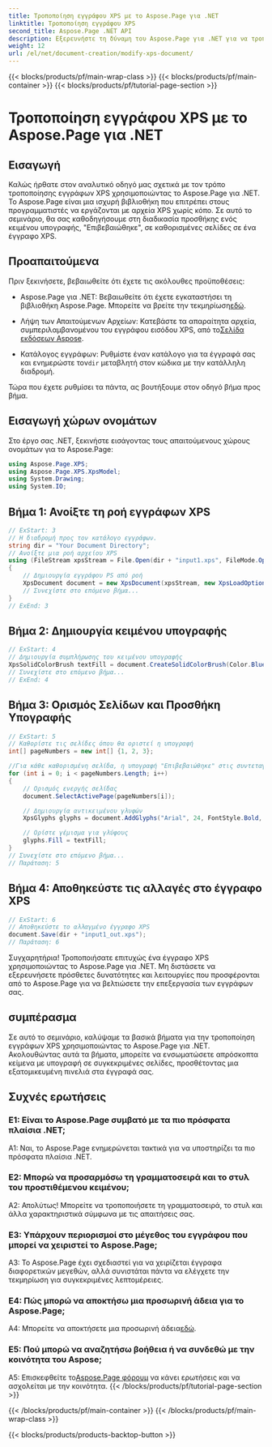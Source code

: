 ```yaml
---
title: Τροποποίηση εγγράφου XPS με το Aspose.Page για .NET
linktitle: Τροποποίηση εγγράφου XPS
second_title: Aspose.Page .NET API
description: Εξερευνήστε τη δύναμη του Aspose.Page για .NET για να τροποποιείτε εύκολα έγγραφα XPS. Ακολουθήστε τον βήμα προς βήμα οδηγό μας, βελτιώστε την επεξεργασία των εγγράφων σας και προσθέστε εξατομικευμένα κείμενα υπογραφής.
weight: 12
url: /el/net/document-creation/modify-xps-document/
---
```


{{< blocks/products/pf/main-wrap-class >}}
{{< blocks/products/pf/main-container >}}
{{< blocks/products/pf/tutorial-page-section >}}

# Τροποποίηση εγγράφου XPS με το Aspose.Page για .NET

## Εισαγωγή

Καλώς ήρθατε στον αναλυτικό οδηγό μας σχετικά με τον τρόπο τροποποίησης εγγράφων XPS χρησιμοποιώντας το Aspose.Page για .NET. Το Aspose.Page είναι μια ισχυρή βιβλιοθήκη που επιτρέπει στους προγραμματιστές να εργάζονται με αρχεία XPS χωρίς κόπο. Σε αυτό το σεμινάριο, θα σας καθοδηγήσουμε στη διαδικασία προσθήκης ενός κειμένου υπογραφής, "Επιβεβαιώθηκε", σε καθορισμένες σελίδες σε ένα έγγραφο XPS.

## Προαπαιτούμενα

Πριν ξεκινήσετε, βεβαιωθείτε ότι έχετε τις ακόλουθες προϋποθέσεις:

- Aspose.Page για .NET: Βεβαιωθείτε ότι έχετε εγκαταστήσει τη βιβλιοθήκη Aspose.Page. Μπορείτε να βρείτε την τεκμηρίωση[εδώ](https://reference.aspose.com/page/net/).

-  Λήψη των Απαιτούμενων Αρχείων: Κατεβάστε τα απαραίτητα αρχεία, συμπεριλαμβανομένου του εγγράφου εισόδου XPS, από το[Σελίδα εκδόσεων Aspose](https://releases.aspose.com/page/net/).

-  Κατάλογος εγγράφων: Ρυθμίστε έναν κατάλογο για τα έγγραφά σας και ενημερώστε τον`dir` μεταβλητή στον κώδικα με την κατάλληλη διαδρομή.

Τώρα που έχετε ρυθμίσει τα πάντα, ας βουτήξουμε στον οδηγό βήμα προς βήμα.

## Εισαγωγή χώρων ονομάτων

Στο έργο σας .NET, ξεκινήστε εισάγοντας τους απαιτούμενους χώρους ονομάτων για το Aspose.Page:

```csharp
using Aspose.Page.XPS;
using Aspose.Page.XPS.XpsModel;
using System.Drawing;
using System.IO;
```

## Βήμα 1: Ανοίξτε τη ροή εγγράφων XPS

```csharp
// ExStart: 3
// Η διαδρομή προς τον κατάλογο εγγράφων.
string dir = "Your Document Directory";
// Ανοίξτε μια ροή αρχείου XPS
using (FileStream xpsStream = File.Open(dir + "input1.xps", FileMode.Open, FileAccess.Read))
{
    // Δημιουργία εγγράφου PS από ροή
    XpsDocument document = new XpsDocument(xpsStream, new XpsLoadOptions());
    // Συνεχίστε στο επόμενο βήμα...
}
// ExEnd: 3
```

## Βήμα 2: Δημιουργία κειμένου υπογραφής

```csharp
// ExStart: 4
// Δημιουργία συμπλήρωσης του κειμένου υπογραφής
XpsSolidColorBrush textFill = document.CreateSolidColorBrush(Color.BlueViolet);
// Συνεχίστε στο επόμενο βήμα...
// ExEnd: 4
```

## Βήμα 3: Ορισμός Σελίδων και Προσθήκη Υπογραφής

```csharp
// ExStart: 5
// Καθορίστε τις σελίδες όπου θα οριστεί η υπογραφή
int[] pageNumbers = new int[] {1, 2, 3};

//Για κάθε καθορισμένη σελίδα, η υπογραφή "Επιβεβαιώθηκε" στις συντεταγμένες x=650 και y=950
for (int i = 0; i < pageNumbers.Length; i++)
{
    // Ορισμός ενεργής σελίδας
    document.SelectActivePage(pageNumbers[i]);

    // Δημιουργία αντικειμένου γλυφών
    XpsGlyphs glyphs = document.AddGlyphs("Arial", 24, FontStyle.Bold, 650, 900, "Confirmed");

    // Ορίστε γέμισμα για γλύφους
    glyphs.Fill = textFill;
}
// Συνεχίστε στο επόμενο βήμα...
// Παράταση: 5
```

## Βήμα 4: Αποθηκεύστε τις αλλαγές στο έγγραφο XPS

```csharp
// ExStart: 6
// Αποθηκεύστε το αλλαγμένο έγγραφο XPS
document.Save(dir + "input1_out.xps");
// Παράταση: 6
```

Συγχαρητήρια! Τροποποιήσατε επιτυχώς ένα έγγραφο XPS χρησιμοποιώντας το Aspose.Page για .NET. Μη διστάσετε να εξερευνήσετε πρόσθετες δυνατότητες και λειτουργίες που προσφέρονται από το Aspose.Page για να βελτιώσετε την επεξεργασία των εγγράφων σας.

## συμπέρασμα

Σε αυτό το σεμινάριο, καλύψαμε τα βασικά βήματα για την τροποποίηση εγγράφων XPS χρησιμοποιώντας το Aspose.Page για .NET. Ακολουθώντας αυτά τα βήματα, μπορείτε να ενσωματώσετε απρόσκοπτα κείμενα με υπογραφή σε συγκεκριμένες σελίδες, προσθέτοντας μια εξατομικευμένη πινελιά στα έγγραφά σας.

## Συχνές ερωτήσεις

### Ε1: Είναι το Aspose.Page συμβατό με τα πιο πρόσφατα πλαίσια .NET;

A1: Ναι, το Aspose.Page ενημερώνεται τακτικά για να υποστηρίζει τα πιο πρόσφατα πλαίσια .NET.

### Ε2: Μπορώ να προσαρμόσω τη γραμματοσειρά και το στυλ του προστιθέμενου κειμένου;

Α2: Απολύτως! Μπορείτε να τροποποιήσετε τη γραμματοσειρά, το στυλ και άλλα χαρακτηριστικά σύμφωνα με τις απαιτήσεις σας.

### Ε3: Υπάρχουν περιορισμοί στο μέγεθος του εγγράφου που μπορεί να χειριστεί το Aspose.Page;

A3: Το Aspose.Page έχει σχεδιαστεί για να χειρίζεται έγγραφα διαφορετικών μεγεθών, αλλά συνιστάται πάντα να ελέγχετε την τεκμηρίωση για συγκεκριμένες λεπτομέρειες.

### Ε4: Πώς μπορώ να αποκτήσω μια προσωρινή άδεια για το Aspose.Page;

 A4: Μπορείτε να αποκτήσετε μια προσωρινή άδεια[εδώ](https://purchase.aspose.com/temporary-license/).

### Ε5: Πού μπορώ να αναζητήσω βοήθεια ή να συνδεθώ με την κοινότητα του Aspose;

 A5: Επισκεφθείτε το[Aspose.Page φόρουμ](https://forum.aspose.com/c/page/39) να κάνει ερωτήσεις και να ασχολείται με την κοινότητα.
{{< /blocks/products/pf/tutorial-page-section >}}

{{< /blocks/products/pf/main-container >}}
{{< /blocks/products/pf/main-wrap-class >}}

{{< blocks/products/products-backtop-button >}}

